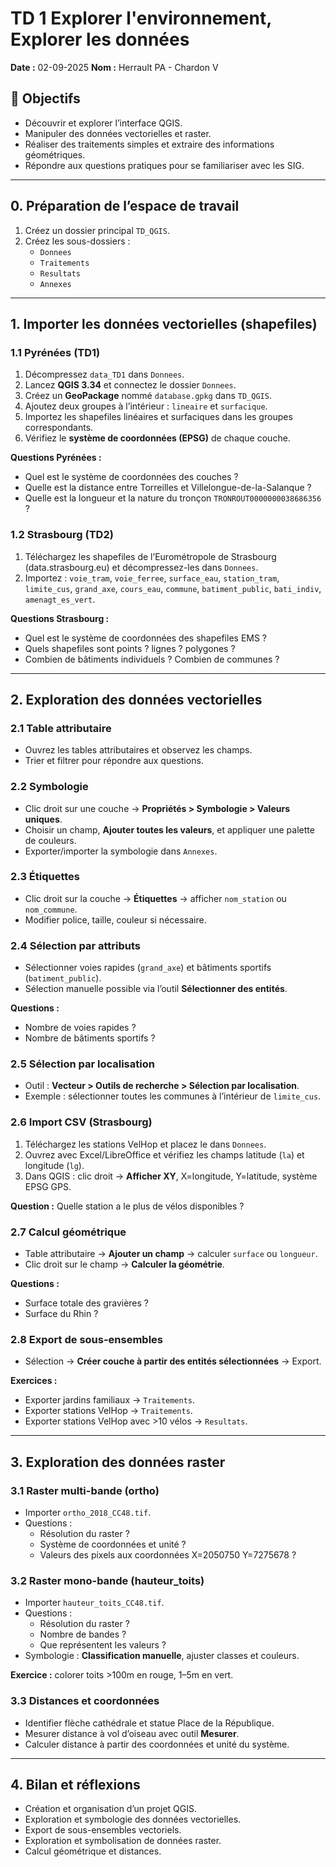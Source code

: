# TD 1 Explorer l'environnement, Explorer les données

**Date :** 02-09-2025
**Nom :** Herrault PA - Chardon V

## 🎯 Objectifs
- Découvrir et explorer l’interface QGIS.  
- Manipuler des données vectorielles et raster.  
- Réaliser des traitements simples et extraire des informations géométriques.  
- Répondre aux questions pratiques pour se familiariser avec les SIG.  

---

## 0. Préparation de l’espace de travail
1. Créez un dossier principal `TD_QGIS`.  
2. Créez les sous-dossiers :  
   - `Donnees`  
   - `Traitements`  
   - `Resultats`  
   - `Annexes`  


---

## 1. Importer les données vectorielles (shapefiles)

### 1.1 Pyrénées (TD1)
1. Décompressez `data_TD1` dans `Donnees`.  
2. Lancez **QGIS 3.34** et connectez le dossier `Donnees`.  
3. Créez un **GeoPackage** nommé `database.gpkg` dans `TD_QGIS`.  
4. Ajoutez deux groupes à l’intérieur : `lineaire` et `surfacique`.  
5. Importez les shapefiles linéaires et surfaciques dans les groupes correspondants.  
6. Vérifiez le **système de coordonnées (EPSG)** de chaque couche.  

**Questions Pyrénées :**  
- Quel est le système de coordonnées des couches ?  
- Quelle est la distance entre Torreilles et Villelongue-de-la-Salanque ?  
- Quelle est la longueur et la nature du tronçon `TRONROUT0000000038686356` ?  

### 1.2 Strasbourg (TD2)
1. Téléchargez les shapefiles de l’Eurométropole de Strasbourg (data.strasbourg.eu) et décompressez-les dans `Donnees`.  
2. Importez : `voie_tram`, `voie_ferree`, `surface_eau`, `station_tram`, `limite_cus`, `grand_axe`, `cours_eau`, `commune`, `batiment_public`, `bati_indiv`, `amenagt_es_vert`.  

**Questions Strasbourg :**  
- Quel est le système de coordonnées des shapefiles EMS ?  
- Quels shapefiles sont points ? lignes ? polygones ?  
- Combien de bâtiments individuels ? Combien de communes ?

---

## 2. Exploration des données vectorielles

### 2.1 Table attributaire
- Ouvrez les tables attributaires et observez les champs.  
- Trier et filtrer pour répondre aux questions.  

### 2.2 Symbologie
- Clic droit sur une couche → **Propriétés > Symbologie > Valeurs uniques**.  
- Choisir un champ, **Ajouter toutes les valeurs**, et appliquer une palette de couleurs.  
- Exporter/importer la symbologie dans `Annexes`.  

### 2.3 Étiquettes
- Clic droit sur la couche → **Étiquettes** → afficher `nom_station` ou `nom_commune`.  
- Modifier police, taille, couleur si nécessaire.  

### 2.4 Sélection par attributs
- Sélectionner voies rapides (`grand_axe`) et bâtiments sportifs (`batiment_public`).  
- Sélection manuelle possible via l’outil **Sélectionner des entités**.  

**Questions :**  
- Nombre de voies rapides ?  
- Nombre de bâtiments sportifs ?  

### 2.5 Sélection par localisation
- Outil : **Vecteur > Outils de recherche > Sélection par localisation**.  
- Exemple : sélectionner toutes les communes à l’intérieur de `limite_cus`.

### 2.6 Import CSV (Strasbourg)
1. Téléchargez les stations VelHop et placez le dans `Donnees`.  
2. Ouvrez avec Excel/LibreOffice et vérifiez les champs latitude (`la`) et longitude (`lg`).  
3. Dans QGIS : clic droit → **Afficher XY**, X=longitude, Y=latitude, système EPSG GPS.  

**Question :** Quelle station a le plus de vélos disponibles ?  

### 2.7 Calcul géométrique
- Table attributaire → **Ajouter un champ** → calculer `surface` ou `longueur`.  
- Clic droit sur le champ → **Calculer la géométrie**.  

**Questions :**  
- Surface totale des gravières ?  
- Surface du Rhin ?  

### 2.8 Export de sous-ensembles
- Sélection → **Créer couche à partir des entités sélectionnées** → Export.  

**Exercices :**  
- Exporter jardins familiaux → `Traitements`.  
- Exporter stations VelHop → `Traitements`.  
- Exporter stations VelHop avec >10 vélos → `Resultats`.

---

## 3. Exploration des données raster

### 3.1 Raster multi-bande (ortho)
- Importer `ortho_2018_CC48.tif`.  
- Questions :  
  - Résolution du raster ?  
  - Système de coordonnées et unité ?  
  - Valeurs des pixels aux coordonnées X=2050750 Y=7275678 ?  

### 3.2 Raster mono-bande (hauteur_toits)
- Importer `hauteur_toits_CC48.tif`.  
- Questions :  
  - Résolution du raster ?  
  - Nombre de bandes ?  
  - Que représentent les valeurs ?  
- Symbologie : **Classification manuelle**, ajuster classes et couleurs.  

**Exercice :** colorer toits >100m en rouge, 1–5m en vert.  

### 3.3 Distances et coordonnées
- Identifier flèche cathédrale et statue Place de la République.  
- Mesurer distance à vol d’oiseau avec outil **Mesurer**.  
- Calculer distance à partir des coordonnées et unité du système.

---

## 4. Bilan et réflexions
- Création et organisation d’un projet QGIS.  
- Exploration et symbologie des données vectorielles.  
- Export de sous-ensembles vectoriels.  
- Exploration et symbolisation de données raster.  
- Calcul géométrique et distances.




